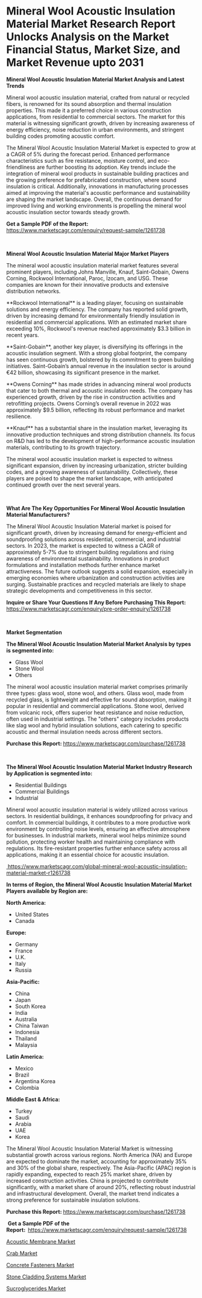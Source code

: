<p><h1>Mineral Wool Acoustic Insulation Material Market Research Report Unlocks Analysis on the Market Financial Status, Market Size, and Market Revenue upto 2031</h1></p><p><strong>Mineral Wool Acoustic Insulation Material Market Analysis and Latest Trends</strong></p>
<p><p>Mineral wool acoustic insulation material, crafted from natural or recycled fibers, is renowned for its sound absorption and thermal insulation properties. This made it a preferred choice in various construction applications, from residential to commercial sectors. The market for this material is witnessing significant growth, driven by increasing awareness of energy efficiency, noise reduction in urban environments, and stringent building codes promoting acoustic comfort.</p><p>The Mineral Wool Acoustic Insulation Material Market is expected to grow at a CAGR of 5% during the forecast period. Enhanced performance characteristics such as fire resistance, moisture control, and eco-friendliness are further boosting its adoption. Key trends include the integration of mineral wool products in sustainable building practices and the growing preference for prefabricated construction, where sound insulation is critical. Additionally, innovations in manufacturing processes aimed at improving the material's acoustic performance and sustainability are shaping the market landscape. Overall, the continuous demand for improved living and working environments is propelling the mineral wool acoustic insulation sector towards steady growth.</p></p>
<p><strong>Get a Sample PDF of the Report:&nbsp;</strong> <a href="https://www.marketscagr.com/enquiry/request-sample/1261738?utm_campaign=1879&utm_medium=2&utm_source=Github&utm_content=ia&utm_term=10122024&utm_id=mineral-wool-acoustic-insulation-material">https://www.marketscagr.com/enquiry/request-sample/1261738</a></p>
<p>&nbsp;</p>
<p><strong>Mineral Wool Acoustic Insulation Material Major Market Players</strong></p>
<p><p>The mineral wool acoustic insulation material market features several prominent players, including Johns Manville, Knauf, Saint-Gobain, Owens Corning, Rockwool International, Paroc, İzocam, and USG. These companies are known for their innovative products and extensive distribution networks.</p><p>**Rockwool International** is a leading player, focusing on sustainable solutions and energy efficiency. The company has reported solid growth, driven by increasing demand for environmentally friendly insulation in residential and commercial applications. With an estimated market share exceeding 10%, Rockwool's revenue reached approximately $3.3 billion in recent years.</p><p>**Saint-Gobain**, another key player, is diversifying its offerings in the acoustic insulation segment. With a strong global footprint, the company has seen continuous growth, bolstered by its commitment to green building initiatives. Saint-Gobain’s annual revenue in the insulation sector is around €42 billion, showcasing its significant presence in the market.</p><p>**Owens Corning** has made strides in advancing mineral wool products that cater to both thermal and acoustic insulation needs. The company has experienced growth, driven by the rise in construction activities and retrofitting projects. Owens Corning’s overall revenue in 2022 was approximately $9.5 billion, reflecting its robust performance and market resilience.</p><p>**Knauf** has a substantial share in the insulation market, leveraging its innovative production techniques and strong distribution channels. Its focus on R&D has led to the development of high-performance acoustic insulation materials, contributing to its growth trajectory.</p><p>The mineral wool acoustic insulation market is expected to witness significant expansion, driven by increasing urbanization, stricter building codes, and a growing awareness of sustainability. Collectively, these players are poised to shape the market landscape, with anticipated continued growth over the next several years.</p></p>
<p>&nbsp;</p>
<p><strong>What Are The Key Opportunities For Mineral Wool Acoustic Insulation Material Manufacturers?</strong></p>
<p><p>The Mineral Wool Acoustic Insulation Material market is poised for significant growth, driven by increasing demand for energy-efficient and soundproofing solutions across residential, commercial, and industrial sectors. In 2023, the market is expected to witness a CAGR of approximately 5-7% due to stringent building regulations and rising awareness of environmental sustainability. Innovations in product formulations and installation methods further enhance market attractiveness. The future outlook suggests a solid expansion, especially in emerging economies where urbanization and construction activities are surging. Sustainable practices and recycled materials are likely to shape strategic developments and competitiveness in this sector.</p></p>
<p><strong>Inquire or Share Your Questions If Any Before Purchasing This Report:</strong> <a href="https://www.marketscagr.com/enquiry/pre-order-enquiry/1261738?utm_campaign=1879&utm_medium=2&utm_source=Github&utm_content=ia&utm_term=10122024&utm_id=mineral-wool-acoustic-insulation-material">https://www.marketscagr.com/enquiry/pre-order-enquiry/1261738</a></p>
<p>&nbsp;</p>
<p><strong>Market Segmentation</strong></p>
<p><strong>The Mineral Wool Acoustic Insulation Material Market Analysis by types is segmented into:</strong></p>
<p><ul><li>Glass Wool</li><li>Stone Wool</li><li>Others</li></ul></p>
<p><p>The mineral wool acoustic insulation material market comprises primarily three types: glass wool, stone wool, and others. Glass wool, made from recycled glass, is lightweight and effective for sound absorption, making it popular in residential and commercial applications. Stone wool, derived from volcanic rock, offers superior heat resistance and noise reduction, often used in industrial settings. The "others" category includes products like slag wool and hybrid insulation solutions, each catering to specific acoustic and thermal insulation needs across different sectors.</p></p>
<p><strong>Purchase this Report:&nbsp;</strong><a href="https://www.marketscagr.com/purchase/1261738?utm_campaign=1879&utm_medium=2&utm_source=Github&utm_content=ia&utm_term=10122024&utm_id=mineral-wool-acoustic-insulation-material">https://www.marketscagr.com/purchase/1261738</a></p>
<p>&nbsp;</p>
<p><strong>The Mineral Wool Acoustic Insulation Material Market Industry Research by Application is segmented into:</strong></p>
<p><ul><li>Residential Buildings</li><li>Commercial Buildings</li><li>Industrial</li></ul></p>
<p><p>Mineral wool acoustic insulation material is widely utilized across various sectors. In residential buildings, it enhances soundproofing for privacy and comfort. In commercial buildings, it contributes to a more productive work environment by controlling noise levels, ensuring an effective atmosphere for businesses. In industrial markets, mineral wool helps minimize sound pollution, protecting worker health and maintaining compliance with regulations. Its fire-resistant properties further enhance safety across all applications, making it an essential choice for acoustic insulation.</p></p>
<p><a href="https://www.marketscagr.com/global-mineral-wool-acoustic-insulation-material-market-r1261738?utm_campaign=1879&utm_medium=2&utm_source=Github&utm_content=ia&utm_term=10122024&utm_id=mineral-wool-acoustic-insulation-material">&nbsp;https://www.marketscagr.com/global-mineral-wool-acoustic-insulation-material-market-r1261738</a></p>
<p><strong>In terms of Region, the Mineral Wool Acoustic Insulation Material Market Players available by Region are:</strong></p>
<p>
    <p> <strong> North America: </strong>
        <ul>
            <li>United States</li>
            <li>Canada</li>
        </ul>
        </p> 
    <p> <strong> Europe: </strong>
        <ul>
            <li>Germany</li>
            <li>France</li>
            <li>U.K.</li>
            <li>Italy</li>
            <li>Russia</li>
        </ul>
        </p> 
    <p> <strong> Asia-Pacific: </strong>
        <ul>
            <li>China</li>
            <li>Japan</li>
            <li>South Korea</li>
            <li>India</li>
            <li>Australia</li>
            <li>China Taiwan</li>
            <li>Indonesia</li>
            <li>Thailand</li>
            <li>Malaysia</li>
        </ul>
        </p> 
    <p> <strong> Latin America: </strong>
        <ul>
            <li>Mexico</li>
            <li>Brazil</li>
            <li>Argentina Korea</li>
            <li>Colombia</li>
        </ul>
        </p> 
    <p> <strong> Middle East & Africa: </strong>
        <ul>
            <li>Turkey</li>
            <li>Saudi</li>
            <li>Arabia</li>
            <li>UAE</li>
            <li>Korea</li>
        </ul>
    </p>
    </p>
<p><p>The Mineral Wool Acoustic Insulation Material Market is witnessing substantial growth across various regions. North America (NA) and Europe are expected to dominate the market, accounting for approximately 35% and 30% of the global share, respectively. The Asia-Pacific (APAC) region is rapidly expanding, expected to reach 25% market share, driven by increased construction activities. China is projected to contribute significantly, with a market share of around 20%, reflecting robust industrial and infrastructural development. Overall, the market trend indicates a strong preference for sustainable insulation solutions.</p></p>
<p><strong>Purchase this Report: </strong><a href="https://www.marketscagr.com/purchase/1261738?utm_campaign=1879&utm_medium=2&utm_source=Github&utm_content=ia&utm_term=10122024&utm_id=mineral-wool-acoustic-insulation-material">https://www.marketscagr.com/purchase/1261738</a></p>
<p>&nbsp;<strong>Get a Sample PDF of the Report:&nbsp;&nbsp;</strong><a href="https://www.marketscagr.com/enquiry/request-sample/1261738?utm_campaign=1879&utm_medium=2&utm_source=Github&utm_content=ia&utm_term=10122024&utm_id=mineral-wool-acoustic-insulation-material">https://www.marketscagr.com/enquiry/request-sample/1261738</a></p>
<p><strong></strong></p>
<p><p><a href="https://www.linkedin.com/pulse/sus-genius-market-wq1cf?utm_campaign=1879&utm_medium=2&utm_source=Github&utm_content=ia&utm_term=10122024&utm_id=mineral-wool-acoustic-insulation-material">Acoustic Membrane Market</a></p><p><a href="https://www.linkedin.com/pulse/c-hannibex-sqmmf?utm_campaign=1879&utm_medium=2&utm_source=Github&utm_content=ia&utm_term=10122024&utm_id=mineral-wool-acoustic-insulation-material">Crab Market</a></p><p><a href="https://www.linkedin.com/pulse/growth-potential-market-share-analysis-concrete-fasteners-size-xrhgc?utm_campaign=1879&utm_medium=2&utm_source=Github&utm_content=ia&utm_term=10122024&utm_id=mineral-wool-acoustic-insulation-material">Concrete Fasteners Market</a></p><p><a href="https://www.linkedin.com/pulse/c-hannibex-sqmmf?utm_campaign=1879&utm_medium=2&utm_source=Github&utm_content=ia&utm_term=10122024&utm_id=mineral-wool-acoustic-insulation-material">Stone Cladding Systems Market</a></p><p><a href="https://www.linkedin.com/pulse/c-hannibex-sqmmf?utm_campaign=1879&utm_medium=2&utm_source=Github&utm_content=ia&utm_term=10122024&utm_id=mineral-wool-acoustic-insulation-material">Sucroglycerides Market</a></p></p>